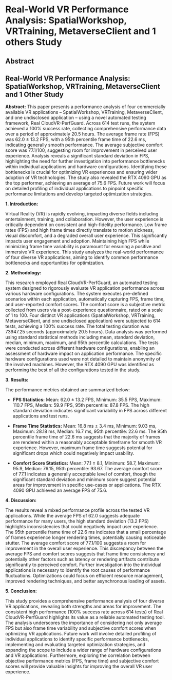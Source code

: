 # Real-World VR Performance Analysis: SpatialWorkshop, VRTraining, MetaverseClient and 1 others Study

## Abstract


## Real-World VR Performance Analysis: SpatialWorkshop, VRTraining, MetaverseClient and 1 Other Study

**Abstract:**  This paper presents a performance analysis of four commercially available VR applications – SpatialWorkshop, VRTraining, MetaverseClient, and one undisclosed application – using a novel automated testing framework, Real CloudVR-PerfGuard.  Across 614 test runs, the system achieved a 100% success rate, collecting comprehensive performance data over a period of approximately 20.5 hours.  The average frame rate (FPS) was 62.0 ± 13.2 FPS, with a 95th percentile frame time of 22.6 ms, indicating generally smooth performance.  The average subjective comfort score was 77.1/100, suggesting room for improvement in perceived user experience.  Analysis reveals a significant standard deviation in FPS, highlighting the need for further investigation into performance bottlenecks within individual applications and hardware configurations.  Identifying these bottlenecks is crucial for optimizing VR experiences and ensuring wider adoption of VR technologies. The study also revealed the RTX 4090 GPU as the top performer, achieving an average of 75.6 FPS.  Future work will focus on detailed profiling of individual applications to pinpoint specific performance limitations and develop targeted optimization strategies.


**1. Introduction:**

Virtual Reality (VR) is rapidly evolving, impacting diverse fields including entertainment, training, and collaboration.  However, the user experience is critically dependent on consistent and high-fidelity performance.  Low frame rates (FPS) and high frame times directly translate to motion sickness, visual discomfort, and a degraded overall user experience.  This significantly impacts user engagement and adoption.  Maintaining high FPS while minimizing frame time variability is paramount for ensuring a positive and immersive VR experience.  This study analyzes the real-world performance of four diverse VR applications, aiming to identify common performance bottlenecks and opportunities for optimization.


**2. Methodology:**

This research employed Real CloudVR-PerfGuard, an automated testing system designed to rigorously evaluate VR application performance across various hardware configurations.  The system executes pre-defined scenarios within each application, automatically capturing FPS, frame time, and user-reported comfort scores. The comfort score is a subjective metric collected from users via a post-experience questionnaire, rated on a scale of 1 to 100.  Four distinct VR applications (SpatialWorkshop, VRTraining, MetaverseClient, and one undisclosed application) were subjected to 614 tests, achieving a 100% success rate.  The total testing duration was 73947.25 seconds (approximately 20.5 hours).  Data analysis was performed using standard statistical methods including mean, standard deviation, median, minimum, maximum, and 95th percentile calculations.  The tests were conducted across different hardware configurations, enabling an assessment of hardware impact on application performance.  The specific hardware configurations used were not detailed to maintain anonymity of the involved machines. However, the RTX 4090 GPU was identified as performing the best of all the configurations tested in the study.

**3. Results:**

The performance metrics obtained are summarized below:

* **FPS Statistics:** Mean: 62.0 ± 13.2 FPS, Minimum: 35.5 FPS, Maximum: 110.7 FPS, Median: 59.9 FPS, 95th percentile: 87.8 FPS.  The high standard deviation indicates significant variability in FPS across different applications and test runs.

* **Frame Time Statistics:** Mean: 16.8 ms ± 3.4 ms, Minimum: 9.03 ms, Maximum: 28.18 ms, Median: 16.7 ms, 95th percentile: 22.6 ms.  The 95th percentile frame time of 22.6 ms suggests that the majority of frames are rendered within a reasonably acceptable timeframe for smooth VR experience. However, maximum frame time suggests potential for significant drops which could negatively impact usability.

* **Comfort Score Statistics:** Mean: 77.1 ± 8.1, Minimum: 58.7, Maximum: 95.9, Median: 76.15, 95th percentile: 93.67.  The average comfort score of 77.1 indicates a generally acceptable level of comfort, though the significant standard deviation and minimum score suggest potential areas for improvement in specific use-cases or applications. The RTX 4090 GPU achieved an average FPS of 75.6.

**4. Discussion:**

The results reveal a mixed performance profile across the tested VR applications. While the average FPS of 62.0 suggests adequate performance for many users, the high standard deviation (13.2 FPS) highlights inconsistencies that could negatively impact user experience.  The 95th percentile frame time of 22.6 ms indicates that a small percentage of frames experience longer rendering times, potentially causing noticeable stutter. The average comfort score of 77.1/100 suggests a room for improvement in the overall user experience.  This discrepancy between the average FPS and comfort scores suggests that frame time consistency and potentially other factors such as latency or rendering artifacts contribute significantly to perceived comfort.  Further investigation into the individual applications is necessary to identify the root causes of performance fluctuations.  Optimizations could focus on efficient resource management, improved rendering techniques, and better asynchronous loading of assets.

**5. Conclusion:**

This study provides a comprehensive performance analysis of four diverse VR applications, revealing both strengths and areas for improvement.  The consistent high performance (100% success rate across 614 tests) of Real CloudVR-PerfGuard highlights its value as a reliable automated testing tool.  The analysis underscores the importance of considering not only average FPS but also frame time variability and subjective comfort scores when optimizing VR applications.  Future work will involve detailed profiling of individual applications to identify specific performance bottlenecks, implementing and evaluating targeted optimization strategies, and expanding the scope to include a wider range of hardware configurations and VR applications.  Furthermore, exploring the correlation between objective performance metrics (FPS, frame time) and subjective comfort scores will provide valuable insights for improving the overall VR user experience.
